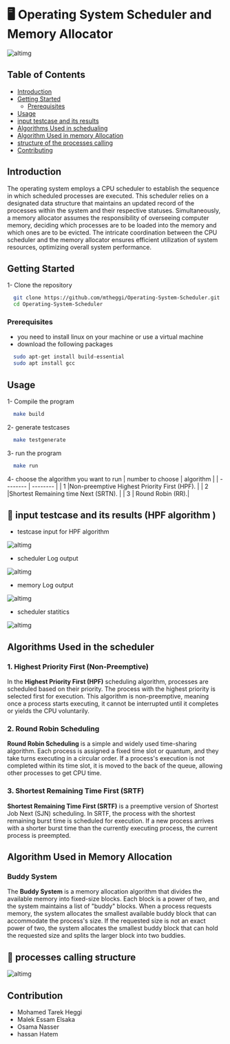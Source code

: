 #  🖥️ Operating System Scheduler and Memory Allocator
![altimg](./imgs/intro.gif)
## Table of Contents
- [Introduction](#introduction)
- [Getting Started](#getting-started)
  - [Prerequisites](#prerequisites)
- [Usage](#usage)
- [input testcase and its results](#🚀-input-testcase-and-its-results)  
- [Algorithms Used in schedualing ](#Algorithms-Used-in-the-scheduler)
- [Algorithm Used in memory Allocation](#Algorithm-Used-in-Memory-Allocation)
- [structure of the processes calling](#📰-processes-calling-structure)
- [Contributing](#contributing)
## Introduction
The operating system employs a CPU scheduler to establish the sequence in which scheduled processes are executed. This scheduler relies on a designated data structure that maintains an updated record of the processes within the system and their respective statuses. Simultaneously, a memory allocator assumes the responsibility of overseeing computer memory, deciding which processes are to be loaded into the memory and which ones are to be evicted. The intricate coordination between the CPU scheduler and the memory allocator ensures efficient utilization of system resources, optimizing overall system performance.
## Getting Started

1- Clone the repository
```bash
  git clone https://github.com/mtheggi/Operating-System-Scheduler.git
  cd Operating-System-Scheduler
```

### Prerequisites

* you need to install linux on your machine or use a virtual machine
* download the following packages
```bash
  sudo apt-get install build-essential
  sudo apt install gcc
```
## Usage

1- Compile the program
```bash
  make build 
```
2- generate testcases
```bash
  make testgenerate
```
3- run the program
```bash
  make run
```
4- choose the algorithm you want to run
| number to choose | algorithm | 
| -------- | -------- | 
| 1  |Non-preemptive Highest Priority First (HPF).  | 
| 2  |Shortest Remaining time Next (SRTN). | 
| 3  | Round Robin (RR).| 


## 🚀 input testcase and  its results (HPF algorithm ) 
* testcase input for HPF algorithm 

![altimg](./imgs/testcase.png)

* scheduler Log output

![altimg](./imgs/SchedularLog.png)

* memory Log output 

![altimg](./imgs/memoryLog.png)

* scheduler statitics 

![altimg](./imgs/schedularPref.png)


## Algorithms Used in the scheduler
### 1. Highest Priority First (Non-Preemptive)

In the **Highest Priority First (HPF)** scheduling algorithm, processes are scheduled based on their priority. The process with the highest priority is selected first for execution. This algorithm is non-preemptive, meaning once a process starts executing, it cannot be interrupted until it completes or yields the CPU voluntarily.

### 2. Round Robin Scheduling

**Round Robin Scheduling** is a simple and widely used time-sharing algorithm. Each process is assigned a fixed time slot or quantum, and they take turns executing in a circular order. If a process's execution is not completed within its time slot, it is moved to the back of the queue, allowing other processes to get CPU time.

### 3. Shortest Remaining Time First (SRTF)

**Shortest Remaining Time First (SRTF)** is a preemptive version of Shortest Job Next (SJN) scheduling. In SRTF, the process with the shortest remaining burst time is scheduled for execution. If a new process arrives with a shorter burst time than the currently executing process, the current process is preempted.

## Algorithm Used in Memory Allocation

### Buddy System

The **Buddy System** is a memory allocation algorithm that divides the available memory into fixed-size blocks. Each block is a power of two, and the system maintains a list of "buddy" blocks. When a process requests memory, the system allocates the smallest available buddy block that can accommodate the process's size. If the requested size is not an exact power of two, the system allocates the smallest buddy block that can hold the requested size and splits the larger block into two buddies.

## 📰 processes calling structure

![altimg](./imgs/process%20structures%20.png)

## Contribution 
* Mohamed Tarek Heggi 
* Malek Essam Elsaka 
* Osama Nasser 
* hassan Hatem 

